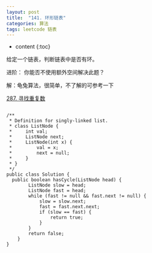 ```yaml
---
layout: post
title:  "141. 环形链表"
categories: 算法
tags: leetcode 链表
---
```


* content
{:toc}

<!--more-->

给定一个链表，判断链表中是否有环。

进阶：
你能否不使用额外空间解决此题？

解：龟兔算法，很简单，不了解的可参考一下

[287. 寻找重复数](https://zhangluncong.com/2018/07/08/findDuplicate/)

```

/**
 * Definition for singly-linked list.
 * class ListNode {
 *     int val;
 *     ListNode next;
 *     ListNode(int x) {
 *         val = x;
 *         next = null;
 *     }
 * }
 */
public class Solution {
  public boolean hasCycle(ListNode head) {
        ListNode slow = head;
        ListNode fast = head;
        while (fast != null && fast.next != null) {
            slow = slow.next;
            fast = fast.next.next;
            if (slow == fast) {
                return true;
            }
        }
        return false;
    }
}

```
